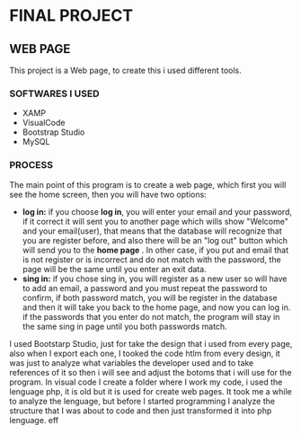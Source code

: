 # FINAL PROJECT
## WEB PAGE

This project is a Web page, to create this i used different tools. 

### SOFTWARES I USED 
* XAMP
* VisualCode
* Bootstrap Studio
* MySQL

### PROCESS
The main point of this program is to create a web page, which first you will see the home screen, then you will have two options: 
* **log in:** if you choose **log in**, you will enter your email and your password, if it correct it will sent you to another page which wills show "Welcome" and your email(user), that means that the database will recognize that you are register before, and also there will be an "log out" button which will send you to the **home page** . In other case, if you put and email that is not register or is incorrect and do not match with the password, the page will be the same until you enter an exit data.
* **sing in:** if you chose sing in, you will register as a new user so will have to add an email, a password and you must repeat the password to confirm, if both password match, you will be register in the database and then it will take you back to the home page, and now you can log in. if the passwords that you enter do not match, the program will stay in the same sing in page until you both passwords match. 

[structure]: C:\Users\pili_\Downloads\structure_webpage.png

I used Bootstarp Studio, just for take the design that i used from every page, also when I export each one, I tooked the code htlm from every design, it was just to analyze what variables the developer used and to take references of it so then i will see and adjust the botoms that i will use for the program.
In visual code I create a folder where I work my code, i used the lenguage php, it is old but it is used for create web pages. It took me a while to analyze the lenguage, but before I started programming I analyze the structure that I was about to code and then just transformed it into php lenguage.
eff

